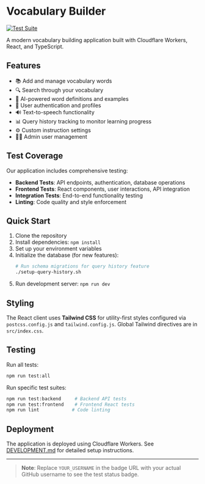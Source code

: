 # Vocabulary Builder

[![Test Suite](https://github.com/YOUR_USERNAME/vocab-app/actions/workflows/test.yml/badge.svg)](https://github.com/YOUR_USERNAME/vocab-app/actions/workflows/test.yml)

A modern vocabulary building application built with Cloudflare Workers, React, and TypeScript.

## Features

- 📚 Add and manage vocabulary words
- 🔍 Search through your vocabulary
- 🎯 AI-powered word definitions and examples
- 👤 User authentication and profiles
- 🔊 Text-to-speech functionality
- 📊 Query history tracking to monitor learning progress
- ⚙️ Custom instruction settings
- 👨‍💼 Admin user management

## Test Coverage

Our application includes comprehensive testing:

- **Backend Tests**: API endpoints, authentication, database operations
- **Frontend Tests**: React components, user interactions, API integration
- **Integration Tests**: End-to-end functionality testing
- **Linting**: Code quality and style enforcement

## Quick Start

1. Clone the repository
2. Install dependencies: `npm install`
3. Set up your environment variables
4. Initialize the database (for new features):
   ```bash
   # Run schema migrations for query history feature
   ./setup-query-history.sh
   ```
5. Run development server: `npm run dev`

## Styling

The React client uses **Tailwind CSS** for utility-first styles configured via
`postcss.config.js` and `tailwind.config.js`. Global Tailwind directives are in
`src/index.css`.

## Testing

Run all tests:

```bash
npm run test:all
```

Run specific test suites:

```bash
npm run test:backend     # Backend API tests
npm run test:frontend    # Frontend React tests
npm run lint            # Code linting
```

## Deployment

The application is deployed using Cloudflare Workers. See [DEVELOPMENT.md](DEVELOPMENT.md) for detailed setup instructions.

---

> **Note**: Replace `YOUR_USERNAME` in the badge URL with your actual GitHub username to see the test status badge.
